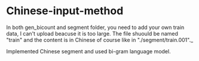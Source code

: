 # Chinese-input-method
In both gen_bicount and segment folder, you need to add your own train data, I can't upload beacuse it is too large. The file shuould be named "train" and the content is in Chinese of course like in "./segment/train.001"._

Implemented Chinese segment and used bi-gram language model. 

